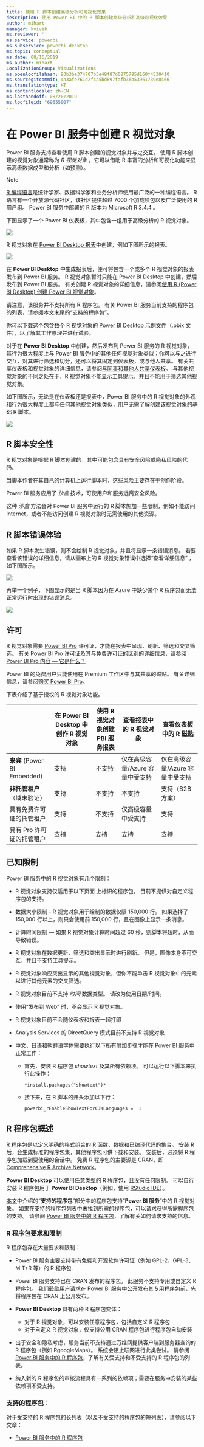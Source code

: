 ```yaml
---
title: 使用 R 脚本创建高级分析和可视化效果
description: 使用 Power BI 中的 R 脚本创建高级分析和高级可视化效果
author: mihart
manager: kvivek
ms.reviewer: ''
ms.service: powerbi
ms.subservice: powerbi-desktop
ms.topic: conceptual
ms.date: 08/16/2019
ms.author: mihart
LocalizationGroup: Visualizations
ms.openlocfilehash: 93b3be374707b3e49f87d0875795d160f4530410
ms.sourcegitcommit: 4a3afe761d2f4a5bd897fafb36b53961739e8466
ms.translationtype: HT
ms.contentlocale: zh-CN
ms.lasthandoff: 08/20/2019
ms.locfileid: "69655007"
---
```

# <a name="creating-r-visuals-in-the-power-bi-service"></a>在 Power BI 服务中创建 R 视觉对象
Power BI 服务支持查看使用 R 脚本创建的视觉对象并与之交互。 使用 R 脚本创建的视觉对象通常称为  *R 视觉对象* ，它可以借助 R 丰富的分析和可视化功能来显示高级数据成型和分析（如预测）。

> [!NOTE]
> [R 编程语言](https://www.r-project.org/)是统计学家、数据科学家和业务分析师使用最广泛的一种编程语言。 R 语言有一个开放源代码社区，该社区提供超过 7000 个加载项包以及广泛使用的 R 用户组。 Power BI 服务中部署的 R 版本为 Microsoft R 3.4.4  。
> 
> 

下图显示了一个 Power BI 仪表板，其中包含一组用于高级分析的 R 视觉对象。

![](media/service-r-visuals/r-visuals-service_1.png)

R 视觉对象在 [Power BI Desktop 报表](../desktop-get-the-desktop.md)中创建，例如下图所示的报表。

![](media/service-r-visuals/r-visuals-service_2a.png)

在 **Power BI Desktop** 中生成报表后，便可将包含一个或多个 R 视觉对象的报表发布到 Power BI 服务。 R 视觉对象暂时只能在 Power BI Desktop  中创建，然后发布到 Power BI 服务。 有关创建 R 视觉对象的详细信息，请参阅[使用 R (Power BI Desktop) 创建 Power BI 视觉对象](../desktop-r-visuals.md)。

请注意，该服务并不支持所有 R 程序包。 有关 Power BI 服务当前支持的程序包的列表，请参阅本文末尾的“支持的程序包”。

你可以下载这个包含数个 R 视觉对象的 [Power BI Desktop 示例文件](http://download.microsoft.com/download/D/9/A/D9A65269-D1FC-49F8-8EC3-1217E3A4390F/RVisual_correlation_plot_sample%20SL.pbix)（.pbix 文件），以了解其工作原理并进行试验。

对于在 **Power BI Desktop** 中创建，然后发布到 Power BI 服务的 R 视觉对象，其行为很大程度上与 Power BI 服务中的其他任何视觉对象类似；你可以与之进行交互，对其进行筛选和切分，还可以将其固定到仪表板，或与他人共享。 有关共享仪表板和视觉对象的详细信息，请参阅[与同事和其他人共享仪表板](../service-share-dashboards.md)。 与其他视觉对象的不同之处在于，R 视觉对象不能显示工具提示，并且不能用于筛选其他视觉对象。

如下图所示，无论是在仪表板还是报表中，Power BI 服务中的 R 视觉对象的外观和行为很大程度上都与任何其他视觉对象类似，用户无需了解创建该视觉对象的基础 R 脚本。

![](media/service-r-visuals/r-visuals-service_3a.png)

## <a name="r-scripts-security"></a>R 脚本安全性
R 视觉对象是根据 R 脚本创建的，其中可能包含具有安全风险或隐私风险的代码。

当脚本作者在其自己的计算机上运行脚本时，这些风险主要存在于创作阶段。

Power BI 服务应用了 *沙盒* 技术，可使用户和服务远离安全风险。

这种 *沙盒* 方法会对 Power BI 服务中运行的 R 脚本施加一些限制，例如不能访问 Internet，或者不能访问创建 R 视觉对象时无需使用的其他资源。

## <a name="r-scripts-error-experience"></a>R 脚本错误体验
如果 R 脚本发生错误，则不会绘制 R 视觉对象，并且将显示一条错误消息。 若要查看该错误的详细信息，请从画布上的 R 视觉对象错误中选择“查看详细信息”  ，如下图所示。

![](media/service-r-visuals/r-visuals-service_4.png)

再举一个例子，下图显示的是当 R 脚本因为在 Azure 中缺少某个 R 程序包而无法正常运行时出现的错误消息。

![](media/service-r-visuals/r-visuals-service_5.png)

## <a name="licensing"></a>许可
R 视觉对象需要 [Power BI Pro](../service-self-service-signup-for-power-bi.md) 许可证，才能在报表中呈现、刷新、筛选和交叉筛选。 有关 Power BI Pro 许可证及其与免费许可证的区别的详细信息，请参阅 [Power BI Pro 内容 — 它是什么？](../service-admin-purchasing-power-bi-pro.md)

Power BI 的免费用户只能使用在 Premium 工作区中与其共享的磁贴。 有关详细信息，请参阅[购买 Power BI Pro](../service-admin-purchasing-power-bi-pro.md)。

下表介绍了基于授权的 R 视觉对象功能。


|  |在 Power BI Desktop 中创作 R 视觉对象  | 使用 R 视觉对象创建 PBI 服务报表 |查看报表中的 R 视觉对象  | 查看仪表板中的 R 磁贴 |
|---------|---------|---------|---------|--------|
|**来宾** (Power BI Embedded)     |  支持|  不支持      | 仅在高级容量/Azure 容量中受支持  | 仅在高级容量/Azure 容量中受支持 |
|**非托管租户**（域未验证） | 支持 | 不支持 |  不支持 |支持（B2B 方案） |
|具有免费许可证的托管租户     |  支持       |  不支持       |    仅高级容量中受支持    | 支持 |
具有 Pro 许可证的托管租户      |   支持      | 支持      | 支持    |支持|



## <a name="known-limitations"></a>已知限制
Power BI 服务中的 R 视觉对象有几个限制：

* R 视觉对象支持仅适用于以下页面 <make this a link to the supported packages page per my excel> 上标识的程序包。 目前不提供对自定义程序包的支持。
* 数据大小限制 - R 视觉对象用于绘制的数据仅限 150,000 行。 如果选择了 150,000 行以上，则只会使用前 150,000 行，且在图像上显示一条消息。
* 计算时间限制 — 如果 R 视觉对象计算时间超过 60 秒，则脚本将超时，从而导致错误。
* R 视觉对象在数据更新、筛选和突出显示时进行刷新。 但是，图像本身不可交互，并且不支持工具提示。
* R 视觉对象响应突出显示的其他视觉对象，但你不能单击 R 视觉对象中的元素以进行其他元素的交叉筛选。
* R 视觉对象目前不支持 *时间* 数据类型。 请改为使用日期/时间。
* 使用“发布到 Web”  时，不会显示 R 视觉对象。
* R 视觉对象目前不会随仪表板和报表一起打印
* Analysis Services 的 DirectQuery 模式目前不支持 R 视觉对象
* 中文、日语和朝鲜语字体需要执行以下所有附加步骤才能在 Power BI 服务中正常工作：
  
  * 首先，安装 R 程序包 *showtext* 及其所有依赖项。 可以运行以下脚本来执行此操作：
    
        *install.packages("showtext")*
  * 接下来，在 R 脚本的开头添加以下行：
    
        powerbi_rEnableShowTextForCJKLanguages =  1

## <a name="overview-of-r-packages"></a>R 程序包概述
R 程序包是以定义明确的格式组合的 R 函数、数据和已编译代码的集合。 安装 R 后，会生成标准的程序包集，其他程序包可供下载和安装。 安装后，必须将 R 程序包加载到要使用的会话中。 免费 R 程序包的主要源是 CRAN，即 [Comprehensive R Archive Network](https://cran.r-project.org/web/packages/available_packages_by_name.html)。

**Power BI Desktop** 可以使用任意类型的 R 程序包，且没有任何限制。 可以自行安装 R 程序包用于 **Power BI Desktop**（例如，使用 [RStudio IDE](https://www.rstudio.com/)）。

[本文](../service-r-packages-support.md)中介绍的“**支持的程序包**”部分中的程序包支持“**Power BI 服务**”中的 R 视觉对象。 如果在支持的程序包列表中未找到所需的程序包，可以请求获得所需程序包的支持。 请参阅 [Power BI 服务中的 R 程序包](../service-r-packages-support.md)，了解有关如何请求支持的信息。

### <a name="requirements-and-limitations-of-r-packages"></a>R 程序包要求和限制
R 程序包存在大量要求和限制：

* Power BI 服务主要支持带有免费和开源软件许可证（例如 GPL-2、GPL-3、MIT+R 等）的 R 程序包.
* Power BI 服务支持已在 CRAN 发布的程序包。 此服务不支持专用或自定义 R 程序包。 我们鼓励用户请求在 Power BI 服务中公开发布其专用程序包前，先将程序包在 CRAN 上公开发布。
* **Power BI Desktop** 具有两种 R 程序包变体：
  
  * 对于 R 视觉对象，可以安装任意程序包，包括自定义 R 程序包
  * 对于自定义 R 视觉对象，仅支持公用 CRAN 程序包进行程序包自动安装
* 出于安全和隐私考虑，服务当前不支持通过万维网提供客户端到服务器查询的 R 程序包（例如 RgoogleMaps）。 系统会阻止联网进行此类尝试。 请参阅 [Power BI 服务中的 R 程序包](../service-r-packages-support.md)，了解有关受支持和不受支持的 R 程序包的列表。
* 纳入新的 R 程序包的审核流程具有一系列的依赖项；需要在服务中安装的某些依赖项不受支持。

### <a name="supported-packages"></a>支持的程序包：
对于受支持的 R 程序包的长列表（以及不受支持的程序包的短列表），请参阅以下文章：

* [Power BI 服务中的 R 程序包](../service-r-packages-support.md)


